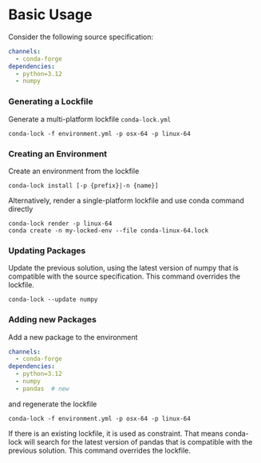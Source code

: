 # Basic Usage

Consider the following source specification:

```{.yaml title="environment.yml"}
channels:
  - conda-forge
dependencies:
  - python=3.12
  - numpy
```

### Generating a Lockfile

Generate a multi-platform lockfile `conda-lock.yml`

```shell
conda-lock -f environment.yml -p osx-64 -p linux-64
```

### Creating an Environment

Create an environment from the lockfile

```shell
conda-lock install [-p {prefix}|-n {name}]
```

Alternatively, render a single-platform lockfile and use conda command directly

```shell
conda-lock render -p linux-64
conda create -n my-locked-env --file conda-linux-64.lock
```

### Updating Packages

Update the previous solution, using the latest version of numpy that is
compatible with the source specification. This command overrides the lockfile.

```shell
conda-lock --update numpy
```

### Adding new Packages

Add a new package to the environment

```{.yaml title="Updated environment.yml"}
channels:
  - conda-forge
dependencies:
  - python=3.12
  - numpy
  - pandas  # new
```

and regenerate the lockfile

```shell
conda-lock -f environment.yml -p osx-64 -p linux-64
```

If there is an existing lockfile, it is used as constraint. That means
conda-lock will search for the latest version of pandas that is compatible
with the previous solution. This command overrides the lockfile.
